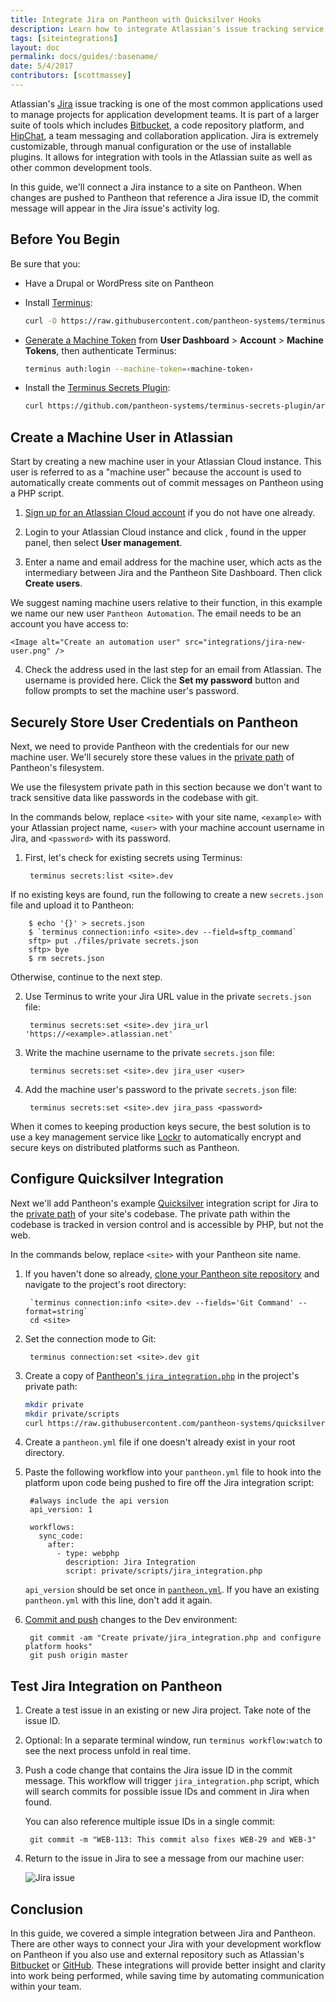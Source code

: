 ```yaml
---
title: Integrate Jira on Pantheon with Quicksilver Hooks
description: Learn how to integrate Atlassian's issue tracking service, Jira, with the Pantheon Site Dashboard.
tags: [siteintegrations]
layout: doc
permalink: docs/guides/:basename/
date: 5/4/2017
contributors: [scottmassey]
---
```


Atlassian's [Jira](https://www.atlassian.com/software/jira) issue tracking is one of the most common applications used to manage projects for application development teams. It is part of a larger suite of tools which includes [Bitbucket](https://bitbucket.org/), a code repository platform, and [HipChat](https://www.hipchat.com/), a team messaging and collaboration application. Jira is extremely customizable, through manual configuration or the use of installable plugins. It allows for integration with tools in the Atlassian suite as well as other common development tools.

In this guide, we'll connect a Jira instance to a site on Pantheon. When changes are pushed to Pantheon that reference a Jira issue ID, the commit message will appear in the Jira issue's activity log.
## Before You Begin
Be sure that you:

- Have a Drupal or WordPress site on Pantheon
- Install [Terminus](/terminus):

  ```bash
  curl -O https://raw.githubusercontent.com/pantheon-systems/terminus-installer/master/builds/installer.phar && php installer.phar install
  ```

- [Generate a Machine Token](https://dashboard.pantheon.io/machine-token/create) from **User Dashboard** > **Account** > **Machine Tokens**, then authenticate Terminus:

  ```bash
  terminus auth:login --machine-token=‹machine-token›
  ```

- Install the [Terminus Secrets Plugin](https://github.com/pantheon-systems/terminus-secrets-plugin):

  ```bash
  curl https://github.com/pantheon-systems/terminus-secrets-plugin/archive/1.x.tar.gz -L | tar -C ~/.terminus/plugins -xvz
  ```

## Create a Machine User in Atlassian
Start by creating a new machine user in your Atlassian Cloud instance. This user is referred to as a "machine user" because the account is used to automatically create comments out of commit messages on Pantheon using a PHP script.

1. [Sign up for an Atlassian Cloud account](https://www.atlassian.com/software/jira/try) if you do not have one already.

2. Login to your Atlassian Cloud instance and click <i class="fa fa-gear"></i>, found in the upper panel, then select **User management**.

3. Enter a name and email address for the machine user, which acts as the intermediary between Jira and the Pantheon Site Dashboard. Then click **Create users**.

  We suggest naming machine users relative to their function, in this example we name our new user `Pantheon Automation`. The email needs to be an account you have access to:

    <Image alt="Create an automation user" src="integrations/jira-new-user.png" />

4. Check the address used in the last step for an email from Atlassian. The username is provided here. Click the **Set my password** button and follow prompts to set the machine user's password.

## Securely Store User Credentials on Pantheon
Next, we need to provide Pantheon with the credentials for our new machine user. We'll securely store these values in the [private path](/private-paths/#private-path-for-files) of Pantheon's filesystem.

We use the filesystem private path in this section because we don't want to track sensitive data like passwords in the codebase with git.

In the commands below, replace `<site>` with your site name, `<example>` with your Atlassian project name, `<user>` with your machine account username in Jira, and `<password>` with its password.

1. First, let's check for existing secrets using Terminus:

        terminus secrets:list <site>.dev

  If no existing keys are found, run the following to create a new `secrets.json` file and upload it to Pantheon:

        $ echo '{}' > secrets.json
        $ `terminus connection:info <site>.dev --field=sftp_command`
        sftp> put ./files/private secrets.json
        sftp> bye
        $ rm secrets.json

  Otherwise, continue to the next step.

2. Use Terminus to write your Jira URL value in the private `secrets.json` file:

        terminus secrets:set <site>.dev jira_url 'https://<example>.atlassian.net'

3. Write the machine username to the private `secrets.json` file:

        terminus secrets:set <site>.dev jira_user <user>

4. Add the machine user's password to the private `secrets.json` file:

        terminus secrets:set <site>.dev jira_pass <password>

<Alert title="Note" type="info">

When it comes to keeping production keys secure, the best solution is to use a key management service like [Lockr](/guides/lockr) to automatically encrypt and secure keys on distributed platforms such as Pantheon.

</Alert>

## Configure Quicksilver Integration
Next we'll add Pantheon's example [Quicksilver](/quicksilver) integration script for Jira to the [private path](/private-paths/#private-path-for-code) of your site's codebase. The private path within the codebase is tracked in version control and is accessible by PHP, but not the web.

In the commands below, replace `<site>` with your Pantheon site name.

1. If you haven't done so already, [clone your Pantheon site repository](/git/#clone-your-site-codebase) and navigate to the project's root directory:

        `terminus connection:info <site>.dev --fields='Git Command' --format=string`
        cd <site>

2. Set the connection mode to Git:

        terminus connection:set <site>.dev git

3. Create a copy of [Pantheon's `jira_integration.php`](https://github.com/pantheon-systems/quicksilver-examples/tree/master/jira_integration) in the project's private path:

    ``` bash
    mkdir private
    mkdir private/scripts
    curl https://raw.githubusercontent.com/pantheon-systems/quicksilver-examples/master/jira_integration/jira_integration.php --output ./private/scripts/jira_integration.php
    ```

4. Create a `pantheon.yml` file if one doesn't already exist in your root directory.

5. Paste the following workflow into your `pantheon.yml` file to hook into the platform upon code being pushed to fire off the Jira integration script:

        #always include the api version
        api_version: 1

        workflows:
          sync_code:
            after:
              - type: webphp
                description: Jira Integration
                script: private/scripts/jira_integration.php

    <Alert title="Note" type="info">

    `api_version` should be set once in [`pantheon.yml`](/pantheon-yml/). If you have an existing `pantheon.yml` with this line, don't add it again.

    </Alert>

6. [Commit and push](/git/#push-changes-to-pantheon) changes to the Dev environment:

        git commit -am "Create private/jira_integration.php and configure platform hooks"
        git push origin master


## Test Jira Integration on Pantheon

1. Create a test issue in an existing or new Jira project. Take note of the issue ID.

2. Optional: In a separate terminal window, run `terminus workflow:watch` to see the next process unfold in real time.

3. Push a code change that contains the Jira issue ID in the commit message. This workflow will trigger `jira_integration.php` script, which will search commits for possible issue IDs and comment in Jira when found.

    You can also reference multiple issue IDs in a single commit:

        git commit -m "WEB-113: This commit also fixes WEB-29 and WEB-3"

4. Return to the issue in Jira to see a message from our machine user:

    <Image alt="Jira issue" src="integrations/jira_log.png" />

## Conclusion
In this guide, we covered a simple integration between Jira and Pantheon. There are other ways to connect your Jira with your development workflow on Pantheon if you also use and external repository such as Atlassian's [Bitbucket](https://confluence.atlassian.com/adminjiracloud/getting-started-with-bitbucket-and-jira-cloud-776830280.html) or [GitHub](https://confluence.atlassian.com/adminjiracloud/connect-jira-cloud-to-github-814188429.html). These integrations will provide better insight and clarity into work being performed, while saving time by automating communication within your team.
